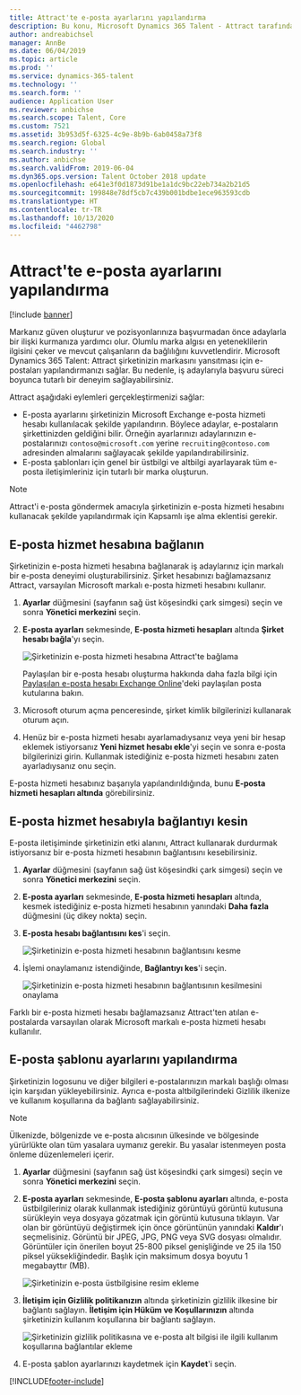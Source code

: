 ```yaml
---
title: Attract'te e-posta ayarlarını yapılandırma
description: Bu konu, Microsoft Dynamics 365 Talent - Attract tarafından gönderilen e-posta ayarlarının nasıl yapılandırılacağını açıklamaktadır.
author: andreabichsel
manager: AnnBe
ms.date: 06/04/2019
ms.topic: article
ms.prod: ''
ms.service: dynamics-365-talent
ms.technology: ''
ms.search.form: ''
audience: Application User
ms.reviewer: anbichse
ms.search.scope: Talent, Core
ms.custom: 7521
ms.assetid: 3b953d5f-6325-4c9e-8b9b-6ab0458a73f8
ms.search.region: Global
ms.search.industry: ''
ms.author: anbichse
ms.search.validFrom: 2019-06-04
ms.dyn365.ops.version: Talent October 2018 update
ms.openlocfilehash: e641e3f0d1873d91be1a1dc9bc22eb734a2b21d5
ms.sourcegitcommit: 199848e78df5cb7c439b001bdbe1ece963593cdb
ms.translationtype: HT
ms.contentlocale: tr-TR
ms.lasthandoff: 10/13/2020
ms.locfileid: "4462798"
---
```

# <a name="configure-email-settings-in-attract"></a>Attract'te e-posta ayarlarını yapılandırma

[!include [banner](includes/banner.md)]

Markanız güven oluşturur ve pozisyonlarınıza başvurmadan önce adaylarla bir ilişki kurmanıza yardımcı olur. Olumlu marka algısı en yeteneklilerin ilgisini çeker ve mevcut çalışanların da bağlılığını kuvvetlendirir. Microsoft Dynamics 365 Talent: Attract şirketinizin markasını yansıtması için e-postaları yapılandırmanızı sağlar. Bu nedenle, iş adaylarıyla başvuru süreci boyunca tutarlı bir deneyim sağlayabilirsiniz.

Attract aşağıdaki eylemleri gerçekleştirmenizi sağlar:

- E-posta ayarlarını şirketinizin Microsoft Exchange e-posta hizmeti hesabı kullanılacak şekilde yapılandırın. Böylece adaylar, e-postaların şirkettinizden geldiğini bilir. Örneğin ayarlarınızı adaylarınızın e-postalarınızı `contoso@microsoft.com` yerine `recruiting@contoso.com` adresinden almalarını sağlayacak şekilde yapılandırabilirsiniz.
- E-posta şablonları için genel bir üstbilgi ve altbilgi ayarlayarak tüm e-posta iletişimleriniz için tutarlı bir marka oluşturun. 

> [!NOTE]
> Attract'i e-posta göndermek amacıyla şirketinizin e-posta hizmeti hesabını kullanacak şekilde yapılandırmak için Kapsamlı işe alma eklentisi gerekir.

## <a name="connect-an-email-service-account"></a>E-posta hizmet hesabına bağlanın

Şirketinizin e-posta hizmeti hesabına bağlanarak iş adaylarınız için markalı bir e-posta deneyimi oluşturabilirsiniz. Şirket hesabınızı bağlamazsanız Attract, varsayılan Microsoft markalı e-posta hizmeti hesabını kullanır.

1. **Ayarlar** düğmesini (sayfanın sağ üst köşesindki çark simgesi) seçin ve sonra **Yönetici merkezini** seçin.
2. **E-posta ayarları** sekmesinde, **E-posta hizmeti hesapları** altında **Şirket hesabı bağla**'yı seçin.

    ![Şirketinizin e-posta hizmeti hesabına Attract'te bağlama](./media/attract-admin-email-service-accounts.png)

    Paylaşılan bir e-posta hesabı oluşturma hakkında daha fazla bilgi için [Paylaşılan e-posta hesabı Exchange Online](https://docs.microsoft.com/exchange/collaboration-exo/shared-mailboxes)'deki paylaşılan posta kutularına bakın.

3. Microsoft oturum açma penceresinde, şirket kimlik bilgilerinizi kullanarak oturum açın.
4. Henüz bir e-posta hizmeti hesabı ayarlamadıysanız veya yeni bir hesap eklemek istiyorsanız **Yeni hizmet hesabı ekle**'yi seçin ve sonra e-posta bilgilerinizi girin. Kullanmak istediğiniz e-posta hizmeti hesabını zaten ayarladıysanız onu seçin.

E-posta hizmeti hesabınız başarıyla yapılandırıldığında, bunu **E-posta hizmeti hesapları altında** görebilirsiniz.

## <a name="disconnect-an-email-service-account"></a>E-posta hizmet hesabıyla bağlantıyı kesin

E-posta iletişiminde şirketinizin etki alanını, Attract kullanarak durdurmak istiyorsanız bir e-posta hizmeti hesabının bağlantısını kesebilirsiniz.

1. **Ayarlar** düğmesini (sayfanın sağ üst köşesindki çark simgesi) seçin ve sonra **Yönetici merkezini** seçin.
2. **E-posta ayarları** sekmesinde, **E-posta hizmeti hesapları** altında, kesmek istediğiniz e-posta hizmeti hesabının yanındaki **Daha fazla** düğmesini (üç dikey nokta) seçin.
3. **E-posta hesabı bağlantısını kes**'i seçin.

    ![Şirketinizin e-posta hizmeti hesabının bağlantısını kesme](./media/attract-admin-disconnect-email-account.png)

4. İşlemi onaylamanız istendiğinde, **Bağlantıyı kes**'i seçin.

    ![Şirketinizin e-posta hizmeti hesabının bağlantısının kesilmesini onaylama](./media/attract-admin-email-confirm-disconnect.png)

Farklı bir e-posta hizmeti hesabı bağlamazsanız Attract'ten atılan e-postalarda varsayılan olarak Microsoft markalı e-posta hizmeti hesabı kullanılır.

## <a name="configure-email-template-settings"></a>E-posta şablonu ayarlarını yapılandırma

Şirketinizin logosunu ve diğer bilgileri e-postalarınızın markalı başlığı olması için karşıdan yükleyebilirsiniz. Ayrıca e-posta altbilgilerindeki Gizlilik ilkenize ve kullanım koşullarına da bağlantı sağlayabilirsiniz.

> [!NOTE]
> Ülkenizde, bölgenizde ve e-posta alıcısının ülkesinde ve bölgesinde yürürlükte olan tüm yasalara uymanız gerekir. Bu yasalar istenmeyen posta önleme düzenlemeleri içerir.

1. **Ayarlar** düğmesini (sayfanın sağ üst köşesindki çark simgesi) seçin ve sonra **Yönetici merkezini** seçin.
2. **E-posta ayarları** sekmesinde, **E-posta şablonu ayarları** altında, e-posta üstbilgileriniz olarak kullanmak istediğiniz görüntüyü görüntü kutusuna sürükleyin veya dosyaya gözatmak için görüntü kutusuna tıklayın. Var olan bir görüntüyü değiştirmek için önce görüntünün yanındaki **Kaldır**'ı seçmelisiniz. Görüntü bir JPEG, JPG, PNG veya SVG dosyası olmalıdır. Görüntüler için önerilen boyut 25-800 piksel genişliğinde ve 25 ila 150 piksel yüksekliğindedir. Başlık için maksimum dosya boyutu 1 megabayttır (MB).

    ![Şirketinizin e-posta üstbilgisine resim ekleme](./media/attract-admin-email-header.png)

3. **İletişim için Gizlilik politikanızın** altında şirketinizin gizlilik ilkesine bir bağlantı sağlayın. **İletişim için Hüküm ve Koşullarınızın** altında şirketinizin kullanım koşullarına bir bağlantı sağlayın.

    ![Şirketinizin gizlilik politikasına ve e-posta alt bilgisi ile ilgili kullanım koşullarına bağlantılar ekleme](./media/attract-admin-email-footer.png)

4. E-posta şablon ayarlarınızı kaydetmek için **Kaydet**'i seçin.


[!INCLUDE[footer-include](../includes/footer-banner.md)]
